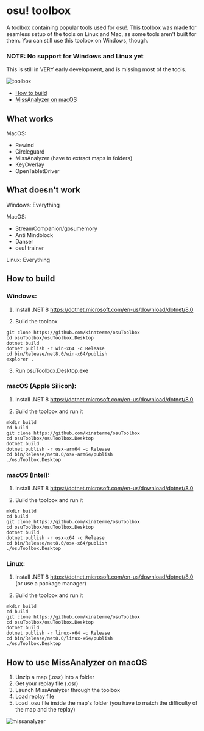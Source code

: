 # osu! toolbox
A toolbox containing popular tools used for osu!.
This toolbox was made for seamless setup of the tools on Linux and Mac, as some tools aren't built for them.
You can still use this toolbox on Windows, though.

### NOTE: No support for Windows and Linux yet

This is still in VERY early development, and is missing most of the tools.

![toolbox](https://github.com/user-attachments/assets/a1f09e73-ec7f-4045-8475-51f04331817e)

* [How to build](https://github.com/kinaterme/osuToolbox?tab=readme-ov-file#how-to-build)
* [MissAnalyzer on macOS](https://github.com/kinaterme/osuToolbox?tab=readme-ov-file#how-to-use-missanalyzer-on-macos)

## What works
MacOS: 

* Rewind
* Circleguard
* MissAnalyzer (have to extract maps in folders)
* KeyOverlay
* OpenTabletDriver

## What doesn't work
Windows: Everything<br/>

MacOS: 
* StreamCompanion/gosumemory
* Anti Mindblock
* Danser
* osu! trainer<br/>

Linux: Everything

## How to build
### Windows:<br/>

1. Install .NET 8 https://dotnet.microsoft.com/en-us/download/dotnet/8.0
  
2. Build the toolbox
```
git clone https://github.com/kinaterme/osuToolbox
cd osuToolbox/osuToolbox.Desktop
dotnet build
dotnet publish -r win-x64 -c Release
cd bin/Release/net8.0/win-x64/publish
explorer .
```
3. Run osuToolbox.Desktop.exe

### macOS (Apple Silicon):<br/>

1. Install .NET 8 https://dotnet.microsoft.com/en-us/download/dotnet/8.0

2. Build the toolbox and run it
```
mkdir build
cd build
git clone https://github.com/kinaterme/osuToolbox
cd osuToolbox/osuToolbox.Desktop
dotnet build
dotnet publish -r osx-arm64 -c Release
cd bin/Release/net8.0/osx-arm64/publish
./osuToolbox.Desktop
```

### macOS (Intel):<br/>

1. Install .NET 8 https://dotnet.microsoft.com/en-us/download/dotnet/8.0

2. Build the toolbox and run it
```
mkdir build
cd build
git clone https://github.com/kinaterme/osuToolbox
cd osuToolbox/osuToolbox.Desktop
dotnet build
dotnet publish -r osx-x64 -c Release
cd bin/Release/net8.0/osx-x64/publish
./osuToolbox.Desktop
```
### Linux:<br/>

1. Install .NET 8 https://dotnet.microsoft.com/en-us/download/dotnet/8.0 (or use a package manager)

2. Build the toolbox and run it
```
mkdir build
cd build
git clone https://github.com/kinaterme/osuToolbox
cd osuToolbox/osuToolbox.Desktop
dotnet build
dotnet publish -r linux-x64 -c Release
cd bin/Release/net8.0/linux-x64/publish
./osuToolbox.Desktop
```

## How to use MissAnalyzer on macOS
1. Unzip a map (.osz) into a folder
2. Get your replay file (.osr)
3. Launch MissAnalyzer through the toolbox
4. Load replay file
5. Load .osu file inside the map's folder (you have to match the difficulty of the map and the replay)

![missanalyzer](https://github.com/user-attachments/assets/7e11716e-fab8-499f-8bfa-e3eed258461a)
